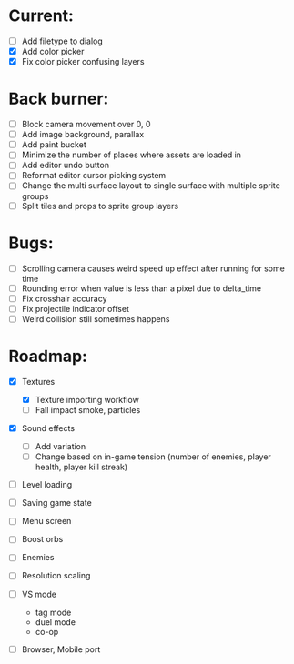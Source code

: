 # Current:

- [ ] Add filetype to dialog
- [x] Add color picker
- [x] Fix color picker confusing layers

# Back burner:

- [ ] Block camera movement over 0, 0
- [ ] Add image background, parallax
- [ ] Add paint bucket
- [ ] Minimize the number of places where assets are loaded in
- [ ] Add editor undo button
- [ ] Reformat editor cursor picking system
- [ ] Change the multi surface layout to single surface with multiple sprite groups
- [ ] Split tiles and props to sprite group layers

# Bugs:

- [ ] Scrolling camera causes weird speed up effect after running for some time
- [ ] Rounding error when value is less than a pixel due to delta_time
- [ ] Fix crosshair accuracy
- [ ] Fix projectile indicator offset
- [ ] Weird collision still sometimes happens

# Roadmap:

- [x] Textures
  - [x] Texture importing workflow
  - [ ] Fall impact smoke, particles
- [x] Sound effects
  - [ ] Add variation
  - [ ] Change based on in-game tension (number of enemies, player health, player kill streak)
- [ ] Level loading
- [ ] Saving game state
- [ ] Menu screen

- [ ] Boost orbs
- [ ] Enemies

- [ ] Resolution scaling

- [ ] VS mode
  - tag mode
  - duel mode
  - co-op
- [ ] Browser, Mobile port
